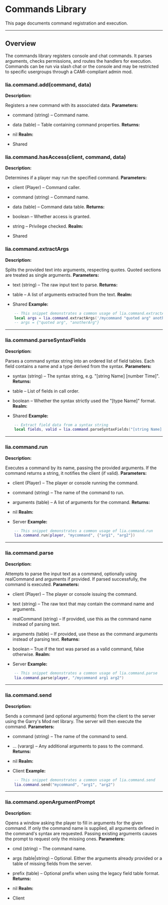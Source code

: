 # Commands Library

This page documents command registration and execution.

---

## Overview

The commands library registers console and chat commands. It parses arguments, checks permissions, and routes the handlers for execution. Commands can be run via slash chat or the console and may be restricted to specific usergroups through a CAMI-compliant admin mod.

### lia.command.add(command, data)

    
**Description:**

Registers a new command with its associated data.
**Parameters:**

* command (string) – Command name.
* data (table) – Table containing command properties.
**Returns:**

* nil
**Realm:**

* Shared

### lia.command.hasAccess(client, command, data)

**Description:**

Determines if a player may run the specified command.
**Parameters:**

* client (Player) – Command caller.
* command (string) – Command name.
* data (table) – Command data table.
**Returns:**

* boolean – Whether access is granted.
* string – Privilege checked.
**Realm:**

* Shared

### lia.command.extractArgs

**Description:**

Splits the provided text into arguments, respecting quotes.
Quoted sections are treated as single arguments.
**Parameters:**

* text (string) – The raw input text to parse.
**Returns:**

* table – A list of arguments extracted from the text.
**Realm:**

* Shared
**Example:**

```lua
    -- This snippet demonstrates a common usage of lia.command.extractArgs
    local args = lia.command.extractArgs('/mycommand "quoted arg" anotherArg')
    -- args = {"quoted arg", "anotherArg"}
```

---


### lia.command.parseSyntaxFields

    
**Description:**

Parses a command syntax string into an ordered list of field tables.
Each field contains a name and a type derived from the syntax.
**Parameters:**

* syntax (string) – The syntax string, e.g. "[string Name] [number Time]".
**Returns:**

* table – List of fields in call order.
* boolean – Whether the syntax strictly used the "[type Name]" format.
**Realm:**

* Shared
**Example:**

```lua
    -- Extract field data from a syntax string
    local fields, valid = lia.command.parseSyntaxFields("[string Name] [number Time]")
```

---


### lia.command.run

    
**Description:**

Executes a command by its name, passing the provided arguments.
If the command returns a string, it notifies the client (if valid).
**Parameters:**

* client (Player) – The player or console running the command.
* command (string) – The name of the command to run.
* arguments (table) – A list of arguments for the command.
**Returns:**

* nil
**Realm:**

* Server
**Example:**

```lua
    -- This snippet demonstrates a common usage of lia.command.run
    lia.command.run(player, "mycommand", {"arg1", "arg2"})
```

---


### lia.command.parse

    
**Description:**

Attempts to parse the input text as a command, optionally using realCommand
and arguments if provided. If parsed successfully, the command is executed.
**Parameters:**

* client (Player) – The player or console issuing the command.
* text (string) – The raw text that may contain the command name and arguments.
* realCommand (string) – If provided, use this as the command name instead of parsing text.
* arguments (table) – If provided, use these as the command arguments instead of parsing text.
**Returns:**

* boolean – True if the text was parsed as a valid command, false otherwise.
**Realm:**

* Server
**Example:**

```lua
    -- This snippet demonstrates a common usage of lia.command.parse
    lia.command.parse(player, "/mycommand arg1 arg2")
```

---


### lia.command.send

    
**Description:**

Sends a command (and optional arguments) from the client to the server using the
Garry's Mod net library. The server will then execute the command.
**Parameters:**

* command (string) – The name of the command to send.
* ... (vararg) – Any additional arguments to pass to the command.
**Returns:**

* nil
**Realm:**

* Client
**Example:**

```lua
    -- This snippet demonstrates a common usage of lia.command.send
    lia.command.send("mycommand", "arg1", "arg2")
```

---


### lia.command.openArgumentPrompt

**Description:**

Opens a window asking the player to fill in arguments for the given command. If only
the command name is supplied, all arguments defined in the command's syntax are
requested. Passing existing arguments causes the prompt to request only the missing
ones.
**Parameters:**

* cmd (string) – The command name.
* args (table|string) – Optional. Either the arguments already provided or a table of
missing fields from the server.
* prefix (table) – Optional prefix when using the legacy field table format.
**Returns:**

* nil
**Realm:**

* Client

